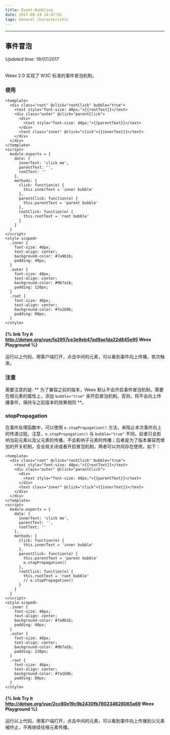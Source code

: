 ```yaml
---
title: Event-Bubbling
date: 2017-08-24 14:47:51
tags: General characteristic
---
```


---
## 事件冒泡
###### Updated time: 19/07/2017

Weex 2.0 实现了 W3C 标准的事件冒泡机制。

### 使用
```
<template>
  <div class="root" @click="rootClick" bubble="true">
    <text style="font-size: 40px;">{{rootText}}</text>
    <div class="outer" @click="parentClick">
      <div>
        <text style="font-size: 40px;">{{parentText}}</text>
      </div>
      <text class="inner" @click="click">{{innerText}}</text>
    </div>
  </div>
</template>
<script>
  module.exports = {
    data: {
      innerText: 'click me',
      parentText: '',
      rootText: ''
    },
    methods: {
      click: function(e) {
        this.innerText = 'inner bubble'
      },
      parentClick: function(e) {
        this.parentText = 'parent bubble'
      },
      rootClick: function(e) {
        this.rootText = 'root bubble'
      }
    }
  }
</script>
<style scoped>
  .inner {
    font-size: 40px;
    text-align: center;
    background-color: #7a9b1b;
    padding: 40px;
  }
  .outer {
    font-size: 40px;
    text-align: center;
    background-color: #9b7a1b;
    padding: 120px;
  }
  .root {
    font-size: 40px;
    text-align: center;
    background-color: #7a1b9b;
    padding: 80px;
  }
</style>
```

#### {% link Try it http://dotwe.org/vue/fa2957ce3e9eb47ad9ae1da22d845e95 Weex Playground %}

运行以上代码，用客户端打开，点击中间的元素，可以看到事件向上传播，依次触发。

### 注意

需要注意的是: ** 为了兼容之前的版本，Weex 默认不会开启事件冒泡机制。需要在根元素的属性上，添加 `bubble="true"` 来开启冒泡机制。否则，将不会向上传播事件，保持与之前版本的效果相同 **。

### stopPropagation
在事件处理函数中，可以使用 `e.stopPropagation()` 方法，来阻止本次事件向上的传递过程。注意，`e.stopPropagation()` 与 `bubble="true"` 不同，前者只会影响当前元素以及父元素的传播，不会影响子元素的传播；后者是为了版本兼容而增加的开关机制，会全局关闭或者开启冒泡机制，两者可以共同存在使用，如下：

```
<template>
  <div class="root" @click="rootClick" bubble="true">
    <text style="font-size: 40px;">{{rootText}}</text>
    <div class="outer" @click="parentClick">
      <div>
        <text style="font-size: 40px;">{{parentText}}</text>
      </div>
      <text class="inner" @click="click">{{innerText}}</text>
    </div>
  </div>
</template>
<script>
  module.exports = {
    data: {
      innerText: 'click me',
      parentText: '',
      rootText: ''
    },
    methods: {
      click: function(e) {
        this.innerText = 'inner bubble'
      },
      parentClick: function(e) {
        this.parentText = 'parent bubble'
        e.stopPropagation()
      },
      rootClick: function(e) {
        this.rootText = 'root bubble'
        // e.stopPropagation()
      }
    }
  }
</script>
<style scoped>
  .inner {
    font-size: 40px;
    text-align: center;
    background-color: #7a9b1b;
    padding: 40px;
  }
  .outer {
    font-size: 40px;
    text-align: center;
    background-color: #9b7a1b;
    padding: 120px;
  }
  .root {
    font-size: 40px;
    text-align: center;
    background-color: #7a1b9b;
    padding: 80px;
  }
</style>
```
#### {% link Try it http://dotwe.org/vue/2cc80e19c9b2430fb780234628065a69 Weex Playground %}

运行以上代码，用客户端打开，点击中间的元素，可以看到事件向上传播到父元素被终止，不再继续往根元素传播。